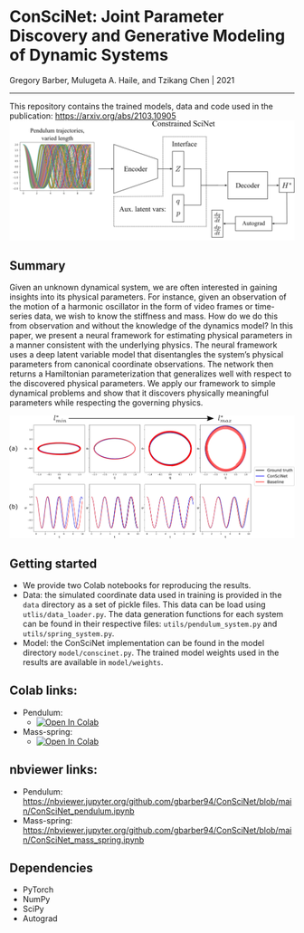 # ConSciNet: Joint Parameter Discovery and Generative Modeling of Dynamic Systems

Gregory Barber, Mulugeta A. Haile, and Tzikang Chen | 2021 <br/>

---
This repository contains the trained models, data and code used in the publication: https://arxiv.org/abs/2103.10905
![](figures/ConSciNet_arch.png)

## Summary

Given an unknown dynamical system, we are often interested in gaining insights into its physical
parameters. For instance, given an observation of the motion of a harmonic oscillator in the form of
video frames or time-series data, we wish to know the stiffness and mass. How
do we do this from observation and without the knowledge of the dynamics model? In this paper,
we present a neural framework for estimating physical parameters in a manner consistent with the
underlying physics. The neural framework uses a deep latent variable model that disentangles the
system’s physical parameters from canonical coordinate observations. The network then returns a
Hamiltonian parameterization that generalizes well with respect to the discovered physical parameters.
We apply our framework to simple dynamical problems and show that it discovers physically
meaningful parameters while respecting the governing physics.

![](figures/ConSciNet_pen.png)

## Getting started
- We provide two Colab notebooks for reproducing the results.
- Data: the simulated coordinate data used in training is provided in the `data` directory as a set of pickle files. This data can be load using `utlis/data_loader.py`. The  data generation functions for each system can be found in their respective files: `utils/pendulum_system.py` and `utils/spring_system.py`. 
- Model: the ConSciNet implementation can be found in the model directory `model/conscinet.py`. The trained model weights used in the results are available in `model/weights`.

## Colab links:
- Pendulum:    
  -  [![Open In Colab](https://colab.research.google.com/assets/colab-badge.svg)](https://github.com/gbarber94/ConSciNet/blob/main/ConSciNet_pendulum.ipynb) <br>
- Mass-spring: 
  -  [![Open In Colab](https://colab.research.google.com/assets/colab-badge.svg)](https://github.com/gbarber94/ConSciNet/blob/main/ConSciNet_mass_spring.ipynb) <br>

## nbviewer links:
- Pendulum: https://nbviewer.jupyter.org/github.com/gbarber94/ConSciNet/blob/main/ConSciNet_pendulum.ipynb
- Mass-spring: https://nbviewer.jupyter.org/github.com/gbarber94/ConSciNet/blob/main/ConSciNet_mass_spring.ipynb

## Dependencies
- PyTorch
- NumPy
- SciPy
- Autograd
